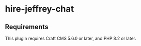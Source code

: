 # hire-jeffrey-chat



## Requirements

This plugin requires Craft CMS 5.6.0 or later, and PHP 8.2 or later.

